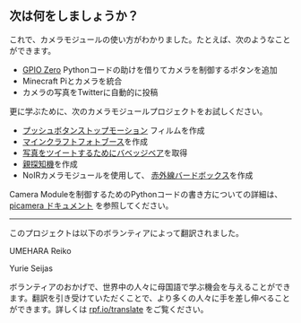 ## 次は何をしましょうか？

これで、カメラモジュールの使い方がわかりました。たとえば、次のようなことができます。
* [GPIO Zero](https://gpiozero.readthedocs.org/) Pythonコードの助けを借りてカメラを制御するボタンを追加
* Minecraft Piとカメラを統合
* カメラの写真をTwitterに自動的に投稿

更に学ぶために、次のカメラモジュールプロジェクトをお試しください。

- [プッシュボタンストップモーション](https://projects.raspberrypi.org/ja-JP/projects/push-button-stop-motion/) フィルムを作成
- [マインクラフトフォトブース](https://projects.raspberrypi.org/ja-JP/projects/minecraft-photobooth/)を作成
- [写真をツイートするためにバベッジベア](https://projects.raspberrypi.org/ja-JP/projects/tweeting-babbage/)を取得
- [親探知機](https://projects.raspberrypi.org/ja-JP/projects/parent-detector/)を作成
- NoIRカメラモジュールを使用して、 [赤外線バードボックス](https://projects.raspberrypi.org/ja-JP/projects/infrared-bird-box/)を作成

Camera Moduleを制御するためのPythonコードの書き方についての詳細は、 [picamera ドキュメント](https://picamera.readthedocs.org/) を参照してください。


***
このプロジェクトは以下のボランティアによって翻訳されました。

UMEHARA Reiko

Yurie Seijas

ボランティアのおかげで、世界中の人々に母国語で学ぶ機会を与えることができます。翻訳を引き受けていただくことで、より多くの人々に手を差し伸べることができます。詳しくは [rpf.io/translate](https://rpf.io/translate) をご覧ください。

